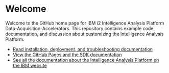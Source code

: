 Welcome
=======

Welcome to the GitHub home page for IBM i2 Intelligence Analysis Platform Data-Acquisition-Accelerators. This repository contains example code, documentation, and discussion about customizing the Intelligence Analysis Platform.

-   [Read installation, deployment, and troubleshooting documentation](documentation/developer_essentials_welcome.md)
-   [View the GitHub Pages and the SDK documentation](http://ibm-i2.github.io/Intelligence-Analysis-Platform)
-   [See all the documentation about the Intelligence Analysis Platform on the IBM website](http://www-01.ibm.com/support/docview.wss?uid=swg27024896)


